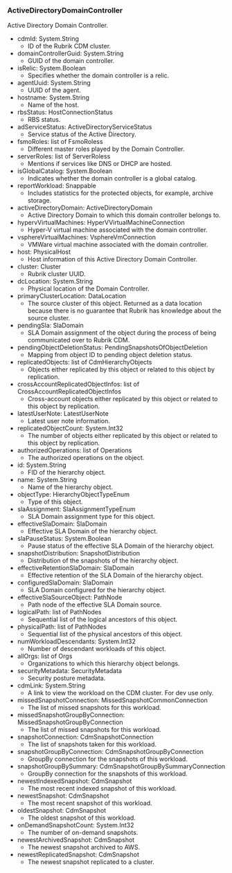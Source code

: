 ### ActiveDirectoryDomainController
Active Directory Domain Controller.

- cdmId: System.String
  - ID of the Rubrik CDM cluster.
- domainControllerGuid: System.String
  - GUID of the domain controller.
- isRelic: System.Boolean
  - Specifies whether the domain controller is a relic.
- agentUuid: System.String
  - UUID of the agent.
- hostname: System.String
  - Name of the host.
- rbsStatus: HostConnectionStatus
  - RBS status.
- adServiceStatus: ActiveDirectoryServiceStatus
  - Service status of the Active Directory.
- fsmoRoles: list of FsmoRoless
  - Different master roles played by the Domain Controller.
- serverRoles: list of ServerRoless
  - Mentions if services like DNS or DHCP are hosted.
- isGlobalCatalog: System.Boolean
  - Indicates whether the domain controller is a global catalog.
- reportWorkload: Snappable
  - Includes statistics for the protected objects, for example, archive storage.
- activeDirectoryDomain: ActiveDirectoryDomain
  - Active Directory Domain to which this domain controller belongs to.
- hypervVirtualMachines: HyperVVirtualMachineConnection
  - Hyper-V virtual machine associated with the domain controller.
- vsphereVirtualMachines: VsphereVmConnection
  - VMWare virtual machine associated with the domain controller.
- host: PhysicalHost
  - Host information of this Active Directory Domain Controller.
- cluster: Cluster
  - Rubrik cluster UUID.
- dcLocation: System.String
  - Physical location of the Domain Controller.
- primaryClusterLocation: DataLocation
  - The source cluster of this object. Returned as a data location because there is no guarantee that Rubrik has knowledge about the source cluster.
- pendingSla: SlaDomain
  - SLA Domain assignment of the object during the process of being communicated over to Rubrik CDM.
- pendingObjectDeletionStatus: PendingSnapshotsOfObjectDeletion
  - Mapping from object ID to pending object deletion status.
- replicatedObjects: list of CdmHierarchyObjects
  - Objects either replicated by this object or related to this object by replication.
- crossAccountReplicatedObjectInfos: list of CrossAccountReplicatedObjectInfos
  - Cross-account objects either replicated by this object or related to this object by replication.
- latestUserNote: LatestUserNote
  - Latest user note information.
- replicatedObjectCount: System.Int32
  - The number of objects either replicated by this object or related to this object by replication.
- authorizedOperations: list of Operations
  - The authorized operations on the object.
- id: System.String
  - FID of the hierarchy object.
- name: System.String
  - Name of the hierarchy object.
- objectType: HierarchyObjectTypeEnum
  - Type of this object.
- slaAssignment: SlaAssignmentTypeEnum
  - SLA Domain assignment type for this object.
- effectiveSlaDomain: SlaDomain
  - Effective SLA Domain of the hierarchy object.
- slaPauseStatus: System.Boolean
  - Pause status of the effective SLA Domain of the hierarchy object.
- snapshotDistribution: SnapshotDistribution
  - Distribution of the snapshots of the hierarchy object.
- effectiveRetentionSlaDomain: SlaDomain
  - Effective retention of the SLA Domain of the hierarchy object.
- configuredSlaDomain: SlaDomain
  - SLA Domain configured for the hierarchy object.
- effectiveSlaSourceObject: PathNode
  - Path node of the effective SLA Domain source.
- logicalPath: list of PathNodes
  - Sequential list of the logical ancestors of this object.
- physicalPath: list of PathNodes
  - Sequential list of the physical ancestors of this object.
- numWorkloadDescendants: System.Int32
  - Number of descendant workloads of this object.
- allOrgs: list of Orgs
  - Organizations to which this hierarchy object belongs.
- securityMetadata: SecurityMetadata
  - Security posture metadata.
- cdmLink: System.String
  - A link to view the workload on the CDM cluster. For dev use only.
- missedSnapshotConnection: MissedSnapshotCommonConnection
  - The list of missed snapshots for this workload.
- missedSnapshotGroupByConnection: MissedSnapshotGroupByConnection
  - The list of missed snapshots for this workload.
- snapshotConnection: CdmSnapshotConnection
  - The list of snapshots taken for this workload.
- snapshotGroupByConnection: CdmSnapshotGroupByConnection
  - GroupBy connection for the snapshots of this workload.
- snapshotGroupBySummary: CdmSnapshotGroupBySummaryConnection
  - GroupBy connection for the snapshots of this workload.
- newestIndexedSnapshot: CdmSnapshot
  - The most recent indexed snapshot of this workload.
- newestSnapshot: CdmSnapshot
  - The most recent snapshot of this workload.
- oldestSnapshot: CdmSnapshot
  - The oldest snapshot of this workload.
- onDemandSnapshotCount: System.Int32
  - The number of on-demand snapshots.
- newestArchivedSnapshot: CdmSnapshot
  - The newest snapshot archived to AWS.
- newestReplicatedSnapshot: CdmSnapshot
  - The newest snapshot replicated to a cluster.
